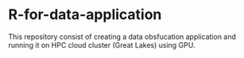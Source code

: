 # R-for-data-application

This repository consist of creating a data obsfucation application and running it on HPC cloud cluster (Great Lakes) using GPU. 
